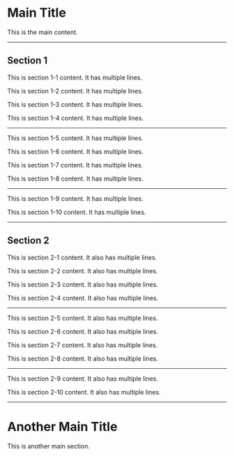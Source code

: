 # Main Title
This is the main content.

---
## Section 1
This is section 1-1 content.
It has multiple lines.

This is section 1-2 content.
It has multiple lines.

This is section 1-3 content.
It has multiple lines.

This is section 1-4 content.
It has multiple lines.

---
This is section 1-5 content.
It has multiple lines.

This is section 1-6 content.
It has multiple lines.

This is section 1-7 content.
It has multiple lines.

This is section 1-8 content.
It has multiple lines.

---
This is section 1-9 content.
It has multiple lines.

This is section 1-10 content.
It has multiple lines.

---
## Section 2
This is section 2-1 content.
It also has multiple lines.

This is section 2-2 content.
It also has multiple lines.


This is section 2-3 content.
It also has multiple lines.

This is section 2-4 content.
It also has multiple lines.

---

This is section 2-5 content.
It also has multiple lines.

This is section 2-6 content.
It also has multiple lines.


This is section 2-7 content.
It also has multiple lines.

This is section 2-8 content.
It also has multiple lines.

---

This is section 2-9 content.
It also has multiple lines.

This is section 2-10 content.
It also has multiple lines.

---
# Another Main Title
This is another main section.